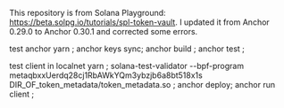 This repository is from Solana Playground: https://beta.solpg.io/tutorials/spl-token-vault. I updated it from Anchor 0.29.0 to Anchor 0.30.1 and corrected some errors.

test anchor
 yarn ; 
 anchor keys sync;
 anchor build ; 
 anchor test ;


test client in localnet
yarn ; 
solana-test-validator --bpf-program metaqbxxUerdq28cj1RbAWkYQm3ybzjb6a8bt518x1s DIR_OF_token_metadata/token_metadata.so ;
anchor deploy;
anchor run client ;